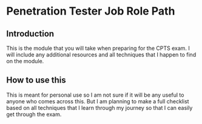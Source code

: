 # Penetration Tester Job Role Path

## Introduction

This is the module that you will take when preparing for the CPTS exam. I will include any additional resources and all techniques that I happen to find on the module.

## How to use this

This is meant for personal use so I am not sure if it will be any useful to anyone who comes across this. But I am planning to make a full checklist based on all techniques that I learn through my journey so that I can easily get through the exam.
